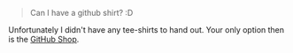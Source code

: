 > Can I have a github shirt? :D

Unfortunately I didn't have any tee-shirts to hand out. Your only option then
is the [GitHub Shop](http://github.myshopify.com/).
